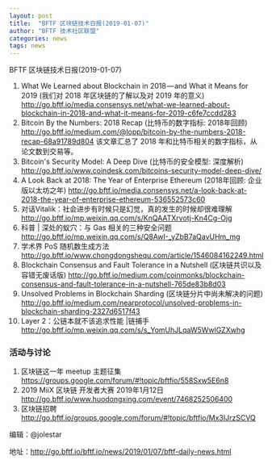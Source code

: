 ```yaml
---
layout: post
title:  "BFTF 区块链技术日报(2019-01-07)"
author: "BFTF 技术社区联盟"
categories: news
tags: news
---
```


BFTF 区块链技术日报(2019-01-07)

1. What We Learned about Blockchain in 2018 — and What it Means for 2019 (我们对 2018 年区块链的了解以及对 2019 年的意义) <http://go.bftf.io/media.consensys.net/what-we-learned-about-blockchain-in-2018-and-what-it-means-for-2019-c6fe7ccdd283>
2. Bitcoin By the Numbers: 2018 Recap (比特币的数字指标: 2018年回顾) <http://go.bftf.io/medium.com/@lopp/bitcoin-by-the-numbers-2018-recap-68a91789d804> 该文章汇总了 2018 年和比特币相关的数字指标，从论文数到交易等。
3. Bitcoin's Security Model: A Deep Dive (比特币的安全模型: 深度解析) <http://go.bftf.io/www.coindesk.com/bitcoins-security-model-deep-dive/>
4. A Look Back at 2018: The Year of Enterprise Ethereum (2018年回顾: 企业版以太坊之年) <http://go.bftf.io/media.consensys.net/a-look-back-at-2018-the-year-of-enterprise-ethereum-536552573c60>
5. 对话Vitalik：社会进步有时候只是幻觉，真的发生的时候却很难理解 <http://go.bftf.io/mp.weixin.qq.com/s/KnQAATXrvotj-Kn4Cg-Ojg>
6. 科普 | 深处的蚁穴：与 Gas 相关的三种安全问题 <http://go.bftf.io/mp.weixin.qq.com/s/Q8AwI-_yZbB7aQavUHm_mg>
7. 学术界 PoS 随机数生成方法 <http://go.bftf.io/www.chongdongshequ.com/article/1546084162249.html>
8. Blockchain Consensus and Fault Tolerance in a Nutshell (区块链共识以及容错无废话版) <http://go.bftf.io/medium.com/coinmonks/blockchain-consensus-and-fault-tolerance-in-a-nutshell-765de83b8d03>
9. Unsolved Problems in Blockchain Sharding (区块链分片中尚未解决的问题) <http://go.bftf.io/medium.com/nearprotocol/unsolved-problems-in-blockchain-sharding-2327d6517f43>
10. Layer 2：公链本就不该追求性能 |链捕手 <http://go.bftf.io/mp.weixin.qq.com/s/s_YomUhJLqaW5WwlGZXwhg>

### 活动与讨论

1. 区块链这一年 meetup 主题征集 <https://groups.google.com/forum/#!topic/bftfio/558Sxw5E6n8>
2. 2019 MiiX 区块链 开发者大赛 2019年1月12日 <http://go.bftf.io/www.huodongxing.com/event/7468252506400>
3. 区块链招聘 <http://go.bftf.io/groups.google.com/forum/#!topic/bftfio/Mx3IJrzSCVQ>



编辑：@jolestar

地址：http://go.bftf.io/bftf.io/news/2019/01/07/bftf-daily-news.html

